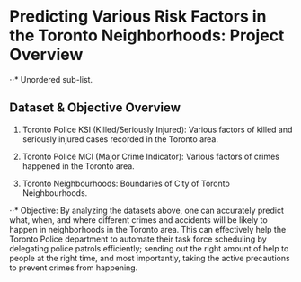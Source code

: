 Predicting Various Risk Factors in the Toronto Neighborhoods: Project Overview
==============================================================================

⋅⋅* Unordered sub-list.


Dataset & Objective Overview 
----------------------------
1. Toronto Police KSI (Killed/Seriously Injured): Various factors of killed and seriously injured cases recorded in the Toronto area. 

2. Toronto Police MCI (Major Crime Indicator): Various factors of crimes happened in the Toronto area.

3. Toronto Neighbourhoods: Boundaries of City of Toronto Neighbourhoods. 

⋅⋅* Objective: By analyzing the datasets above, one can accurately predict what, when, and where different crimes and accidents will be likely to happen in neighborhoods in the Toronto area. This can effectively help the Toronto Police department to automate their task force scheduling by delegating police patrols efficiently; sending out the right amount of help to people at the right time, and most importantly, taking the active precautions to prevent crimes from happening. 
